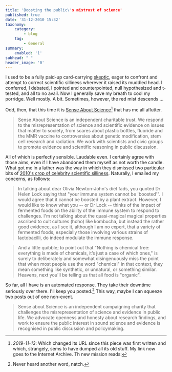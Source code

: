 ```yaml
---
title: 'Boosting the public\'s mistrust of science'
published: true
date: '31-12-2010 15:32'
taxonomy:
    category:
        - blog
    tag:
        - General
summary:
    enabled: '1'
subhead: " "
header_image: '0'
--- 
```


I used to be a fully paid-up card-carrying [skeptic](http://en.wikipedia.org/wiki/Committee_for_Skeptical_Inquiry), eager to confront and attempt to correct scientific silliness wherever it raised its muddled head. I conferred, I debated, I pointed and counterpointed, null hypothesized and t-tested, and all to no avail. Now I generally save my breath to cool my porridge. Well mostly. A bit. Sometimes, however, the red mist descends ...

Odd, then, that this time it is [Sense About Science](http://www.senseaboutscience.org)[^1] that has me all aflutter.

> Sense About Science is an independent charitable trust. We respond to the misrepresentation of science and scientific evidence on issues that matter to society, from scares about plastic bottles, fluoride and the MMR vaccine to controversies about genetic modification, stem cell research and radiation. We work with scientists and civic groups to promote evidence and scientific reasoning in public discussion.

All of which is perfectly sensible. Laudable even. I certainly agree with those aims, even if I have abandoned them myself as not worth the candle. What got me in a lather was the way in which they dismissed two particular bits of [2010's crop of celebrity scientific silliness](https://web.archive.org/web/20101231225402/www.senseaboutscience.org.uk/index.php/site/about/562). Naturally, I emailed my concerns, as follows:

> In talking about dear Olivia Newton-John's diet fads, you quoted Dr Helen Lock saying that "your immune system cannot be 'boosted'". I would agree that it cannot be boosted by a plant extract. However, I would like to know what you -- or Dr Lock -- thinks of the impact of fermented foods on the ability of the immune system to respond to challenges. I'm not talking about the quasi-magical magical properties ascribed to cult cultures (hoho) like kombucha, but instead the rather good evidence, as I see it, although I am no expert, that a variety of fermented foods, especially those involving various strains of lactobacilli, do indeed modulate the immune response.

> And a little quibble; to point out that "Nothing is chemical free: everything is made of chemicals, it’s just a case of which ones," is surely to deliberately and somewhat disingenuously miss the point that when most people use the word "chemical" in that context, they mean something like synthetic, or unnatural, or something similar. Heavens, next you'll be telling us that all food is "organic".

So far, all I have is an automated response. They take their downtime seriously over there. I'll keep you posted.[^2] This way, maybe I can squeeze two posts out of one non-event.


[^1]: *2019-11-13*: Which changed its URL since this piece was first written and which, strangely, sems to have dumped all its old stuff. My link now goes to the Internet Archive. Th new mission reads:

> Sense about Science is an independent campaigning charity that challenges the misrepresentation of science and evidence in public life. We advocate openness and honesty about research findings, and work to ensure the public interest in sound science and evidence is recognised in public discussion and policymaking. 

[^2]: Never heard another word, natch.
